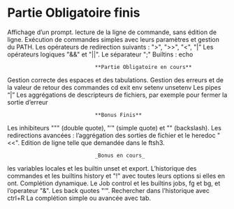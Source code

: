 <h1>							Partie Obligatoire finis</h1>
Affichage d’un prompt.
lecture de la ligne de commande, sans édition de ligne.
Exécution de commandes simples avec leurs paramètres et gestion du PATH.
Les opérateurs de redirection suivants : ">", ">>", "<", "|"
Les opérateurs logiques "&&" et "||".
Le séparateur ";"
Builtins : echo

								**Partie Obligatoire en cours**
Gestion correcte des espaces et des tabulations.
Gestion des erreurs et de la valeur de retour des commandes
cd
exit
env
setenv
unsetenv
Les pipes “|”
Les aggrégations de descripteurs de fichiers, par exemple pour fermer la sortie
d’erreur

								**Bonus Finis**
Les inhibiteurs """ (double quote), "’" (simple quote) et "\" (backslash).
Les redirections avancées : l’aggrégation des sorties de fichier et le heredoc "<<".
Edition de ligne telle que demandée dans le ftsh3.

								_Bonus en cours_
les variables locales et les builtin unset et export.
L’historique des commandes et les builtins history et "!" avec toutes leurs options
si elles en ont.
Complétion dynamique.
Le Job control et les builtins jobs, fg et bg, et l’operateur "&".
Les back quotes "‘".
Rechercher dans l’historique avec ctrl+R
La complétion simple ou avancée avec tab.
